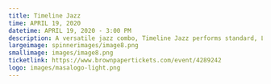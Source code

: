 ```yaml
---
title: Timeline Jazz
time: APRIL 19, 2020
datetime: APRIL 19, 2020 - 3:00 PM
description: A versatile jazz combo, Timeline Jazz performs standard, Latin, Brazilian, funk, rock, and original compositions. 
largeimage: spinnerimages/image8.png
smallimage: images/image8.png
ticketlink: https://www.brownpapertickets.com/event/4289242
logo: images/masalogo-light.png
---
```

